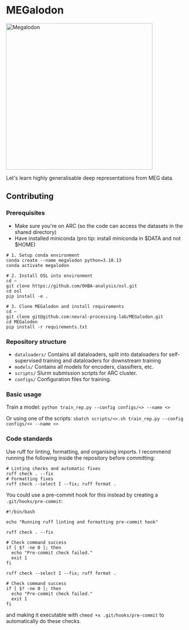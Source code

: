 # MEGalodon
<img src="https://i.imgur.com/tvJLJ1X.png" alt="Megalodon" width="400"/>


Let's learn highly generalisable deep representations from MEG data.

## Contributing

### Prerequisites
- Make sure you're on ARC (so the code can access the datasets in the shared directory)
- Have installed miniconda (pro tip: install miniconda in $DATA and not $HOME)

```
# 1. Setup conda environment
conda create --name megalodon python=3.10.13
conda activate megalodon

# 2. Install OSL into environment
cd ~
git clone https://github.com/OHBA-analysis/osl.git
cd osl
pip install -e .

# 3. Clone MEGalodon and install requirements
cd ~
git clone git@github.com:neural-processing-lab/MEGalodon.git
cd MEGalodon
pip install -r requirements.txt
```

### Repository structure
- `dataloaders/` Contains all dataloaders, split into dataloaders for self-supervised training and dataloaders for downstream training
- `models/` Contains all models for encoders, classifiers, etc.
- `scripts/` Slurm submission scripts for ARC cluster.
- `configs/` Configuration files for training.

### Basic usage
Train a model:
`python train_rep.py --config configs/<> --name <>`

Or using one of the scripts:
`sbatch scripts/<>.sh train_rep.py --config configs/<> --name <>`

### Code standards
Use ruff for linting, formatting, and organising imports. I recommend running the following inside the repository before committing:
```
# Linting checks and automatic fixes
ruff check . --fix
# Formatting fixes
ruff check --select I --fix; ruff format .
```
You could use a pre-commit hook for this instead by creating a `.git/hooks/pre-commit`:
```
#!/bin/bash

echo "Running ruff linting and formatting pre-commit hook"

ruff check . --fix

# Check command success
if [ $? -ne 0 ]; then
  echo "Pre-commit check failed."
  exit 1
fi

ruff check --select I --fix; ruff format .

# Check command success
if [ $? -ne 0 ]; then
  echo "Pre-commit check failed."
  exit 1
fi
```
and making it executable with `chmod +x .git/hooks/pre-commit` to automatically do these checks.